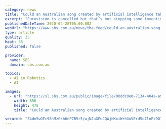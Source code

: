 ```yaml
---
category: news
title: "Could an Australian song created by artificial intelligence take on Eurovision?"
excerpt: "Eurovision is cancelled but that’s not stopping some inventive ideas on how to ensure the song competition’s spirit stays alive. Dutch broadcasters are testing out whether artificial intelligence can determine the best song for this new remote Eurovision-style contest,"
publishedDateTime: 2020-04-28T05:00:00Z
webUrl: "https://www.sbs.com.au/news/the-feed/could-an-australian-song-created-by-artificial-intelligence-take-on-eurovision"
type: article
quality: 35
heat: 35
published: false

provider:
  name: SBS
  domain: sbs.com.au

topics:
  - AI in Robotics
  - AI

images:
  - url: "https://sl.sbs.com.au/public/image/file/90ddc0e0-7134-404a-a97c-3b5f4b08686f/crop/16x9"
    width: 850
    height: 478
    title: "Could an Australian song created by artificial intelligence take on Eurovision?"

secured: "Z4dm5wOFc98hMzGkh6eP7B9r5/wjNJaGFuCQWjNKxiW+hGoVErd5o7lnPz9O1fpTSDLgP4MioUMII3mc2LyyzthNXlunR8AT24jfQ1lewvOy0b2P2Dgn9QTNmc6sJU1F57CSK10+XlTjWX8dvfkyFFuRl4qCSurupIfubXMvVfcKQWR9l41FwynUrwopFitdRJZ1KKEscrtkBQDmo7BE9onjgegrb9iCcVHr8CX+y3T+W8zRCcZ7fo5Sm5HkTAopuVjzS22PRAaBJMse4n5JGFTaPKZCQ5kt91UwKaPZd3nNUXayFxAWGUaqT6KTepL/dqltj5tUwFpRU3SQoOdoKs6NjJGVKffO9mqrgNCq0E6Y86xHz/NhrnGoFVUDkZvUTcbEFW2HXIA76AJ8oGQuuxQnfnFaEW/6ChFKaF6ow3TZTj/udb81+ScvlvuXQ+4Bai3tmsqU9CkmjgB/Fhg5ryxocOLP06zZa4Ipz1kBcbY=;L5cBfDadQHMJj7jnVviAuA=="
---
```


